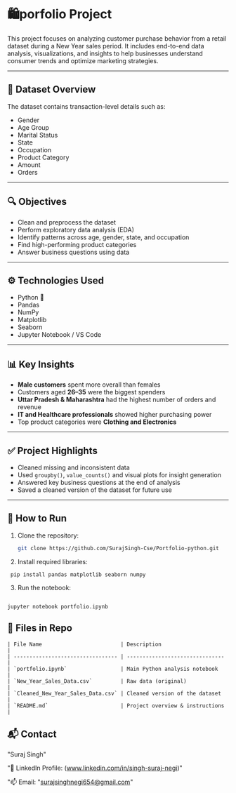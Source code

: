 # 🛍️porfolio Project

This project focuses on analyzing customer purchase behavior from a retail dataset during a New Year sales period. It includes end-to-end data analysis, visualizations, and insights to help businesses understand consumer trends and optimize marketing strategies.

---

## 📁 Dataset Overview

The dataset contains transaction-level details such as:

- Gender
- Age Group
- Marital Status
- State
- Occupation
- Product Category
- Amount
- Orders

---

## 🔍 Objectives

- Clean and preprocess the dataset
- Perform exploratory data analysis (EDA)
- Identify patterns across age, gender, state, and occupation
- Find high-performing product categories
- Answer business questions using data

---

## ⚙️ Technologies Used

- Python 🐍
- Pandas
- NumPy
- Matplotlib
- Seaborn
- Jupyter Notebook / VS Code

---

## 📊 Key Insights

- **Male customers** spent more overall than females
- Customers aged **26–35** were the biggest spenders
- **Uttar Pradesh & Maharashtra** had the highest number of orders and revenue
- **IT and Healthcare professionals** showed higher purchasing power
- Top product categories were **Clothing and Electronics**

---

## ✅ Project Highlights

- Cleaned missing and inconsistent data
- Used `groupby()`, `value_counts()` and visual plots for insight generation
- Answered key business questions at the end of analysis
- Saved a cleaned version of the dataset for future use

---

## 📌 How to Run

1. Clone the repository:
   ```bash
   git clone https://github.com/SurajSingh-Cse/Portfolio-python.git

2. Install required libraries:
```
 pip install pandas matplotlib seaborn numpy
  ``` 
3. Run the notebook:
```

jupyter notebook portfolio.ipynb

```

## 📂 Files in Repo
```
| File Name                         | Description                     |
| --------------------------------- | ------------------------------- |
| `portfolio.ipynb`                 | Main Python analysis notebook   |
| `New_Year_Sales_Data.csv`         | Raw data (original)             |
| `Cleaned_New_Year_Sales_Data.csv` | Cleaned version of the dataset  |
| `README.md`                       | Project overview & instructions |

```

## 📬 Contact
   "Suraj Singh"
   
"🔗 LinkedIn Profile: (www.linkedin.com/in/singh-suraj-negi)"

"📫 Email: "surajsinghnegi654@gmail.com"


